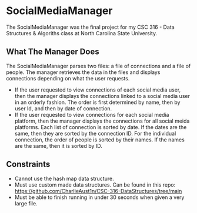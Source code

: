 # SocialMediaManager
The SocialMediaManager was the final project for my CSC 316 - Data Structures & Algoriths class at North Carolina State University.

## What The Manager Does
The SocialMediaManager parses two files: a file of connections and a file of people. The manager retrieves the data in the files and
displays connections depending on what the user requests. 
* If the user requested to view connections of each social media user, then the manager
displays the connections linked to a social media user in an orderly fashion. The order is first determined by name, then by user Id, and then by date of connection.
* If the user requested to view connections for each social media platform, then the manager displays the connections for all social meida platforms. Each list of connection is sorted
by date. If the dates are the same, then they are sorted by the connection ID. For the individual connection, the order of people is sorted by their names. If the names are
the same, then it is sorted by ID.

## Constraints
* Cannot use the hash map data structure.
* Must use custom made data structures. Can be found in this repo: https://github.com/CharlieAust1n/CSC-316-DataStructures/tree/main
* Must be able to finish running in under 30 seconds when given a very large file.
